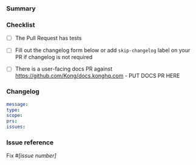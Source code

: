 <!--
NOTE: Please read the CONTRIBUTING.md guidelines before submitting your patch,
and ensure you followed them all:
https://github.com/Kong/kong/blob/master/CONTRIBUTING.md#contributing
-->

### Summary

<!--- Why is this change required? What problem does it solve? -->

### Checklist

- [ ] The Pull Request has tests
- [ ] Fill out the changelog form below or add `skip-changelog` label on your PR if changelog is not required
- [ ] There is a user-facing docs PR against https://github.com/Kong/docs.konghq.com - PUT DOCS PR HERE


### Changelog

[//]: # (changelog-anchor)
```yaml
message:
type:
scope:
prs:
issues:
```
[//]: # (changelog-anchor)

### Issue reference

<!--- If it fixes an open issue, please link to the issue here. -->
Fix #_[issue number]_
